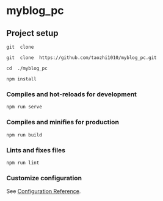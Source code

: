 # myblog_pc

## Project setup
```
git  clone 
```
```
git  clone  https://github.com/taozhi1010/myblog_pc.git

```
```
cd  ./myblog_pc

```
```
npm install
```

### Compiles and hot-reloads for development
```
npm run serve
```

### Compiles and minifies for production
```
npm run build
```

### Lints and fixes files
```
npm run lint
```

### Customize configuration
See [Configuration Reference](https://cli.vuejs.org/config/).
